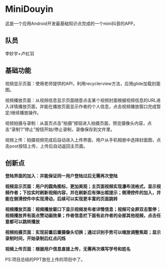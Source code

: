 # MiniDouyin
这是一个应用Android开发最基础知识点完成的一个mini抖音的APP。

队员
-
李妙宇+卢虹羽


基础功能
-
视频显示页面：使用老师提供的API，利用recyclerview方法，应用glide加载封面图。

视频播放页面：从视频信息显示页面随意点击某个视频封面根据视频信息的URL进入详情播放页面，并能在播放页面显示作者的个人信息，点击视频播放窗口完成暂定/继续播放操作。

视频拍摄与录制：从首页点击”拍摄”按钮进入拍摄页面，预览摄像头内容，点击“录制”/”停止”按钮开始/停止录制，录像保存到文件里。

视频上传：拍摄视频完成后自动进入上传界面，用户从手机相册中选择封面图，点击post按钮上传，上传后自动返回主页面。

创新点
-
**登陆界面的加入：并能保证同一用户登陆过后无需再次登陆**

**视频显示页面：用户的圆角图标，更加美观；主页面视频实现瀑布流格式，显示视频作者；下拉实时刷新视频内容，并在刷新后有弹出框提示；侧滑控件的加入，并能在侧滑控件中实现滑动，后续可以实现更丰富的页面跳转**

**视频播放页面：视频播放窗口下显示视频发布者详情信息；视频可全屏双击暂停；视频播放界有面点赞动画效果；作者信息栏下面有此作者的全部其他视频，点击任意都可以跳转播放**

**视频拍摄页面：实现前置后置摄像头切换；通过识别手势可以缩放调整焦距；显示录制时间，开始录制后红点闪烁**

**视频上传页面：根据用户信息直接上传，无需再次填写学号和姓名**


PS:项目总结的PPT放在上传的项目中了。
